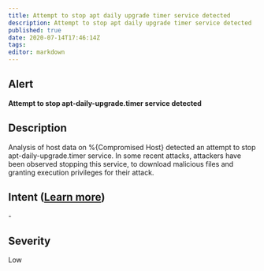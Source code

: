 ```yaml
---
title: Attempt to stop apt daily upgrade timer service detected
description: Attempt to stop apt daily upgrade timer service detected
published: true
date: 2020-07-14T17:46:14Z
tags:
editor: markdown
---
```


## Alert
**Attempt to stop apt-daily-upgrade.timer service detected**

## Description
Analysis of host data on %{Compromised Host} detected an attempt to stop apt-daily-upgrade.timer service. In some recent attacks, attackers have been observed stopping this service, to download malicious files and granting execution privileges for their attack.

## Intent ([Learn more](/public/security/alerts/intentions.md))
\-

## Severity
Low




